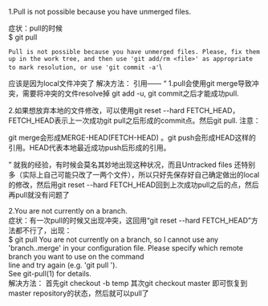 1.Pull is not possible because you have unmerged files.

症状：pull的时候\
$ git pull

`Pull is not possible because you have unmerged files.
Please, fix them up in the work tree, and then use 'git add/rm <file>'
as appropriate to mark resolution, or use 'git commit -a'`\

应该是因为local文件冲突了
解决方法：
引用――
“
1.pull会使用git merge导致冲突，需要将冲突的文件resolve掉 git add -u, git commit之后才能成功pull.

2.如果想放弃本地的文件修改，可以使用git reset --hard FETCH_HEAD，FETCH_HEAD表示上一次成功git pull之后形成的commit点。然后git pull.
注意：

git merge会形成MERGE-HEAD(FETCH-HEAD) 。git push会形成HEAD这样的引用。HEAD代表本地最近成功push后形成的引用。

”
就我的经验，有时候会莫名其妙地出现这种状况，而且Untracked files 还特别多（实际上自己可能只改了一两个文件），所以只好先保存好自己确定做出的local的修改，然后用git reset --hard FETCH_HEAD回到上次成功pull之后的点，然后再pull就没有问题了

2.You are not currently on a branch.\
症状：有一次pull的时候又出现冲突，这回用“git reset --hard FETCH_HEAD”方法都不行了，出现：\
$ git pull
You are not currently on a branch, so I cannot use any
'branch.<branchname>.merge' in your configuration file.
Please specify which remote branch you want to use on the command\
line and try again (e.g. 'git pull <repository> <refspec>').\
See git-pull(1) for details.\
解决方法：
首先git checkout -b temp
其次git checkout master
即可恢复到master repository的状态，然后就可以pull了